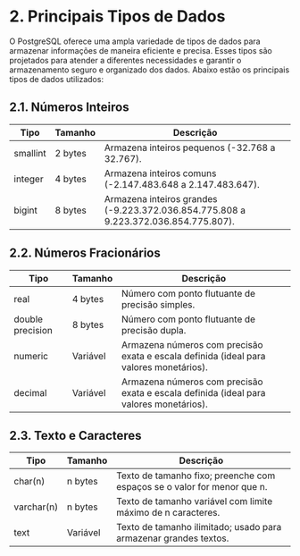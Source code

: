 # 2. Principais Tipos de Dados

O PostgreSQL oferece uma ampla variedade de tipos de dados para armazenar informações de maneira eficiente e precisa. Esses tipos são projetados para atender a diferentes necessidades e garantir o armazenamento seguro e organizado dos dados. Abaixo estão os principais tipos de dados utilizados:

## 2.1. Números Inteiros

| Tipo     | Tamanho | Descrição                                                                           |
| -------- | ------- | ----------------------------------------------------------------------------------- |
| smallint | 2 bytes | Armazena inteiros pequenos (-32.768 a 32.767).                                      |
| integer  | 4 bytes | Armazena inteiros comuns (-2.147.483.648 a 2.147.483.647).                          |
| bigint   | 8 bytes | Armazena inteiros grandes (-9.223.372.036.854.775.808 a 9.223.372.036.854.775.807). |

## 2.2. Números Fracionários

| Tipo     | Tamanho | Descrição                                                                      |
| -------- | ------- | ------------------------------------------------------------------------------ |
| real | 4 bytes | Número com ponto flutuante de precisão simples.                                    |
| double precision | 8 bytes | Número com ponto flutuante de precisão dupla.                          |
| numeric | Variável | Armazena números com precisão exata e escala definida (ideal para valores monetários). |
| decimal | Variável | Armazena números com precisão exata e escala definida (ideal para valores monetários). |

## 2.3. Texto e Caracteres

| Tipo       | Tamanho  | Descrição                                                                        |
| ---------- | -------- | -------------------------------------------------------------------------------- |
| char(n)    | n bytes  | Texto de tamanho fixo; preenche com espaços se o valor for menor que n.          |
| varchar(n) | n bytes  | Texto de tamanho variável com limite máximo de n caracteres.                     |
| text       | Variável | Texto de tamanho ilimitado; usado para armazenar grandes textos.                 |